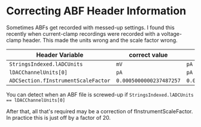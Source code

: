 # Correcting ABF Header Information

Sometimes ABFs get recorded with messed-up settings. I found this recently when current-clamp recordings were recorded with a voltage-clamp header. This made the units wrong and the scale factor wrong.

Header Variable | correct value | incorrect value
---|---|---
`StringsIndexed.lADCUnits` | `mV` | `pA`
`lDACChannelUnits[0]` | `pA` | `pA`
`ADCSection.fInstrumentScaleFactor` | `0.0005000000237487257` | `0.009999999776482582`

You can detect when an ABF file is screwed-up if `StringsIndexed.lADCUnits == lDACChannelUnits[0]`

After that, all that's required may be a correction of fInstrumentScaleFactor. In practice this is just off by a factor of 20.
